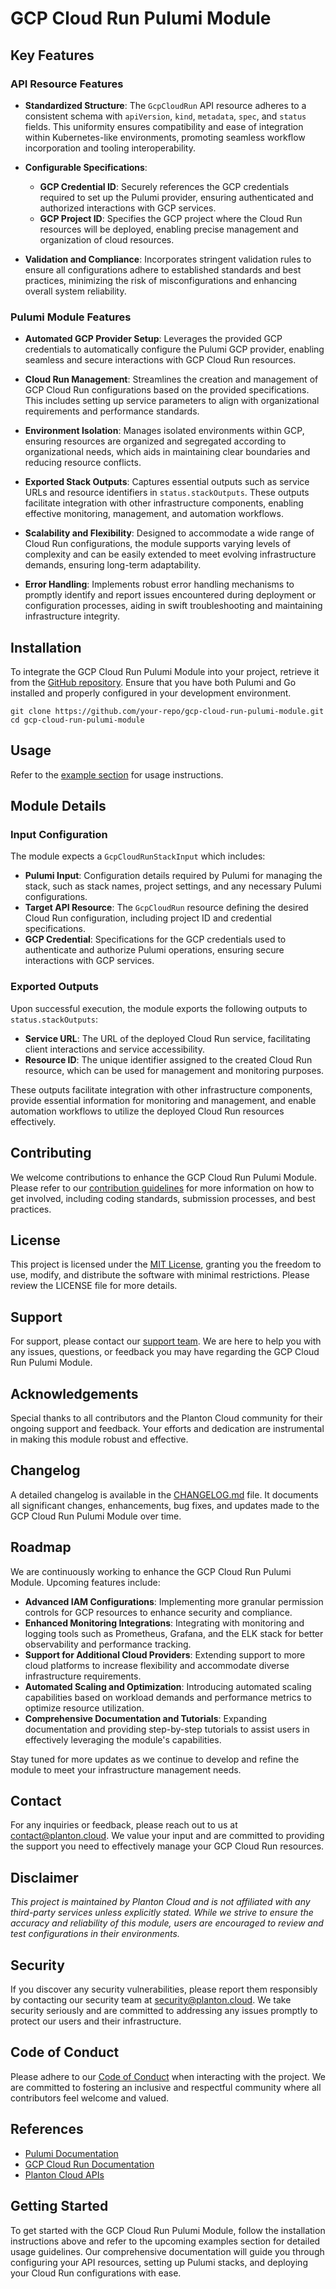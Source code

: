 # GCP Cloud Run Pulumi Module

## Key Features

### API Resource Features

- **Standardized Structure**: The `GcpCloudRun` API resource adheres to a consistent schema with `apiVersion`, `kind`, `metadata`, `spec`, and `status` fields. This uniformity ensures compatibility and ease of integration within Kubernetes-like environments, promoting seamless workflow incorporation and tooling interoperability.
  
- **Configurable Specifications**:
  - **GCP Credential ID**: Securely references the GCP credentials required to set up the Pulumi provider, ensuring authenticated and authorized interactions with GCP services.
  - **GCP Project ID**: Specifies the GCP project where the Cloud Run resources will be deployed, enabling precise management and organization of cloud resources.

- **Validation and Compliance**: Incorporates stringent validation rules to ensure all configurations adhere to established standards and best practices, minimizing the risk of misconfigurations and enhancing overall system reliability.

### Pulumi Module Features

- **Automated GCP Provider Setup**: Leverages the provided GCP credentials to automatically configure the Pulumi GCP provider, enabling seamless and secure interactions with GCP Cloud Run resources.
  
- **Cloud Run Management**: Streamlines the creation and management of GCP Cloud Run configurations based on the provided specifications. This includes setting up service parameters to align with organizational requirements and performance standards.
  
- **Environment Isolation**: Manages isolated environments within GCP, ensuring resources are organized and segregated according to organizational needs, which aids in maintaining clear boundaries and reducing resource conflicts.
  
- **Exported Stack Outputs**: Captures essential outputs such as service URLs and resource identifiers in `status.stackOutputs`. These outputs facilitate integration with other infrastructure components, enabling effective monitoring, management, and automation workflows.
  
- **Scalability and Flexibility**: Designed to accommodate a wide range of Cloud Run configurations, the module supports varying levels of complexity and can be easily extended to meet evolving infrastructure demands, ensuring long-term adaptability.
  
- **Error Handling**: Implements robust error handling mechanisms to promptly identify and report issues encountered during deployment or configuration processes, aiding in swift troubleshooting and maintaining infrastructure integrity.

## Installation

To integrate the GCP Cloud Run Pulumi Module into your project, retrieve it from the [GitHub repository](https://github.com/your-repo/gcp-cloud-run-pulumi-module). Ensure that you have both Pulumi and Go installed and properly configured in your development environment.

```shell
git clone https://github.com/your-repo/gcp-cloud-run-pulumi-module.git
cd gcp-cloud-run-pulumi-module
```

## Usage

Refer to the [example section](#examples) for usage instructions.

## Module Details

### Input Configuration

The module expects a `GcpCloudRunStackInput` which includes:

- **Pulumi Input**: Configuration details required by Pulumi for managing the stack, such as stack names, project settings, and any necessary Pulumi configurations.
- **Target API Resource**: The `GcpCloudRun` resource defining the desired Cloud Run configuration, including project ID and credential specifications.
- **GCP Credential**: Specifications for the GCP credentials used to authenticate and authorize Pulumi operations, ensuring secure interactions with GCP services.

### Exported Outputs

Upon successful execution, the module exports the following outputs to `status.stackOutputs`:

- **Service URL**: The URL of the deployed Cloud Run service, facilitating client interactions and service accessibility.
- **Resource ID**: The unique identifier assigned to the created Cloud Run resource, which can be used for management and monitoring purposes.

These outputs facilitate integration with other infrastructure components, provide essential information for monitoring and management, and enable automation workflows to utilize the deployed Cloud Run resources effectively.

## Contributing

We welcome contributions to enhance the GCP Cloud Run Pulumi Module. Please refer to our [contribution guidelines](CONTRIBUTING.md) for more information on how to get involved, including coding standards, submission processes, and best practices.

## License

This project is licensed under the [MIT License](LICENSE), granting you the freedom to use, modify, and distribute the software with minimal restrictions. Please review the LICENSE file for more details.

## Support

For support, please contact our [support team](mailto:support@planton.cloud). We are here to help you with any issues, questions, or feedback you may have regarding the GCP Cloud Run Pulumi Module.

## Acknowledgements

Special thanks to all contributors and the Planton Cloud community for their ongoing support and feedback. Your efforts and dedication are instrumental in making this module robust and effective.

## Changelog

A detailed changelog is available in the [CHANGELOG.md](CHANGELOG.md) file. It documents all significant changes, enhancements, bug fixes, and updates made to the GCP Cloud Run Pulumi Module over time.

## Roadmap

We are continuously working to enhance the GCP Cloud Run Pulumi Module. Upcoming features include:

- **Advanced IAM Configurations**: Implementing more granular permission controls for GCP resources to enhance security and compliance.
- **Enhanced Monitoring Integrations**: Integrating with monitoring and logging tools such as Prometheus, Grafana, and the ELK stack for better observability and performance tracking.
- **Support for Additional Cloud Providers**: Extending support to more cloud platforms to increase flexibility and accommodate diverse infrastructure requirements.
- **Automated Scaling and Optimization**: Introducing automated scaling capabilities based on workload demands and performance metrics to optimize resource utilization.
- **Comprehensive Documentation and Tutorials**: Expanding documentation and providing step-by-step tutorials to assist users in effectively leveraging the module's capabilities.

Stay tuned for more updates as we continue to develop and refine the module to meet your infrastructure management needs.

## Contact

For any inquiries or feedback, please reach out to us at [contact@planton.cloud](mailto:contact@planton.cloud). We value your input and are committed to providing the support you need to effectively manage your GCP Cloud Run resources.

## Disclaimer

*This project is maintained by Planton Cloud and is not affiliated with any third-party services unless explicitly stated. While we strive to ensure the accuracy and reliability of this module, users are encouraged to review and test configurations in their environments.*

## Security

If you discover any security vulnerabilities, please report them responsibly by contacting our security team at [security@planton.cloud](mailto:security@planton.cloud). We take security seriously and are committed to addressing any issues promptly to protect our users and their infrastructure.

## Code of Conduct

Please adhere to our [Code of Conduct](CODE_OF_CONDUCT.md) when interacting with the project. We are committed to fostering an inclusive and respectful community where all contributors feel welcome and valued.

## References

- [Pulumi Documentation](https://www.pulumi.com/docs/)
- [GCP Cloud Run Documentation](https://cloud.google.com/run/docs)
- [Planton Cloud APIs](https://buf.build/project-planton/apis/docs)

## Getting Started

To get started with the GCP Cloud Run Pulumi Module, follow the installation instructions above and refer to the upcoming examples section for detailed usage guidelines. Our comprehensive documentation will guide you through configuring your API resources, setting up Pulumi stacks, and deploying your Cloud Run configurations with ease.
